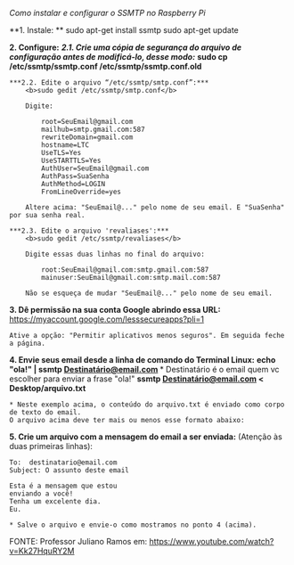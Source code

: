 *Como instalar e configurar o SSMTP no Raspberry Pi*

**1. Instale: **
sudo apt-get install ssmtp
sudo apt-get update

**2. Configure:**
	***2.1. Crie uma cópia de segurança do arquivo de configuração antes de modificá-lo, desse modo:***
		<b>sudo cp /etc/ssmtp/ssmtp.conf /etc/ssmtp/ssmtp.conf.old</b>

	***2.2. Edite o arquivo “/etc/ssmtp/smtp.conf”:***
		<b>sudo gedit /etc/ssmtp/smtp.conf</b>

		Digite:

			root=SeuEmail@gmail.com
			mailhub=smtp.gmail.com:587 
			rewriteDomain=gmail.com 
			hostname=LTC
			UseTLS=Yes
			UseSTARTTLS=Yes
			AuthUser=SeuEmail@gmail.com
			AuthPass=SuaSenha
			AuthMethod=LOGIN
			FromLineOverride=yes

		Altere acima: "SeuEmail@..." pelo nome de seu email. E "SuaSenha" por sua senha real.

	***2.3. Edite o arquivo 'revaliases':***
		<b>sudo gedit /etc/ssmtp/revaliases</b>

		Digite essas duas linhas no final do arquivo:
	
			root:SeuEmail@gmail.com:smtp.gmail.com:587
			mainuser:SeuEmail@gmail.com:smtp.mail.com:587

		Não se esqueça de mudar "SeuEmail@..." pelo nome de seu email.

**3. Dê permissão na sua conta Google abrindo essa URL:**
	https://myaccount.google.com/lesssecureapps?pli=1

	Ative a opção: "Permitir aplicativos menos seguros". Em seguida feche a página.


**4. Envie seus email desde a linha de comando do Terminal Linux:**
	<b>echo "ola!" | ssmtp Destinatário@email.com	</b>	* Destinatário é o email quem vc escolher para enviar a frase "ola!"
	<b>ssmtp Destinatário@email.com < Desktop/arquivo.txt</b>	

	* Neste exemplo acima, o conteúdo do arquivo.txt é enviado como corpo de texto do email.
	O arquivo acima deve ter mais ou menos esse formato abaixo:


**5. Crie um arquivo com a mensagem do email a ser enviada:**
	(Atenção às duas primeiras linhas):

	To:  destinatario@email.com
	Subject: O assunto deste email

	Esta é a mensagem que estou
	enviando a você! 
	Tenha um excelente dia.
	Eu.

	* Salve o arquivo e envie-o como mostramos no ponto 4 (acima).


FONTE: Professor Juliano Ramos em: https://www.youtube.com/watch?v=Kk27HquRY2M
